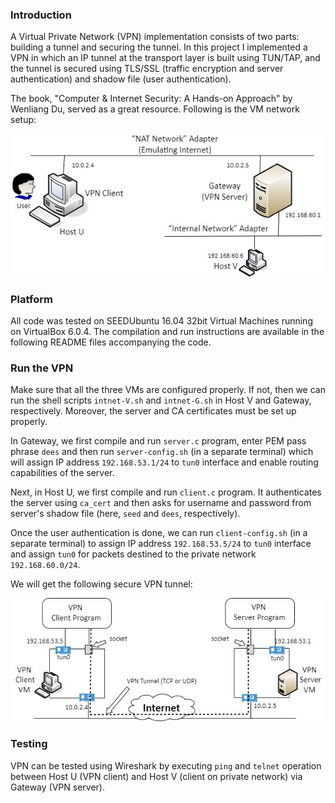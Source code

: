 ### Introduction
A Virtual Private Network (VPN) implementation consists of two parts: building a tunnel and securing the tunnel. In this project I implemented a VPN in which an IP tunnel at the transport layer is built using TUN/TAP, and the tunnel is secured using TLS/SSL (traffic encryption and server authentication) and shadow file (user authentication).

The book, "Computer \& Internet Security: A Hands-on Approach" by Wenliang Du, served as a great resource. Following is the VM network setup:

![VM](/miniVPN/Host2Gateway.jpg)

### Platform
All code was tested on SEEDUbuntu 16.04 32bit Virtual Machines running on VirtualBox 6.0.4. The compilation and run instructions are available in the following README files accompanying the code.

### Run the VPN
Make sure that all the three VMs are configured properly. If not, then we can run the shell scripts `intnet-V.sh` and `intnet-G.sh` in Host V and Gateway, respectively. Moreover, the server and CA certificates must be set up properly.

In Gateway, we first compile and run `server.c` program, enter PEM pass phrase `dees` and then run `server-config.sh` (in a separate terminal) which will assign IP address `192.168.53.1/24` to `tun0` interface and enable routing capabilities of the server.

Next, in Host U, we first compile and run `client.c` program. It authenticates the server using `ca_cert` and then asks for username and password from server's shadow file (here, `seed` and `dees`, respectively).

Once the user authentication is done, we can run `client-config.sh` (in a separate terminal) to assign IP address `192.168.53.5/24` to `tun0` interface and assign `tun0` for packets destined to the private network `192.168.60.0/24`.

We will get the following secure VPN tunnel:

![tunnel](/miniVPN/ClientServerTunnel.jpg)

### Testing

VPN can be tested using Wireshark by executing `ping` and `telnet` operation between Host U (VPN client) and Host V (client on private network) via Gateway (VPN server).
